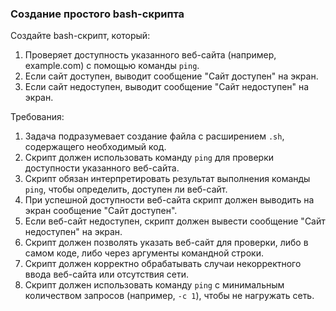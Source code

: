 
### Создание простого bash-скрипта

Создайте bash-скрипт, который:

1. Проверяет доступность указанного веб-сайта (например, example.com) с помощью команды `ping`.
2. Если сайт доступен, выводит сообщение "Сайт доступен" на экран.
3. Если сайт недоступен, выводит сообщение "Сайт недоступен" на экран.

Требования:
1. Задача подразумевает создание файла с расширением `.sh`, содержащего необходимый код.
2. Скрипт должен использовать команду `ping` для проверки доступности указанного веб-сайта.
3. Скрипт обязан интерпретировать результат выполнения команды `ping`, чтобы определить, доступен ли веб-сайт.
4. При успешной доступности веб-сайта скрипт должен выводить на экран сообщение "Сайт доступен".
5. Если веб-сайт недоступен, скрипт должен вывести сообщение "Сайт недоступен" на экран.
6. Скрипт должен позволять указать веб-сайт для проверки, либо в самом коде, либо через аргументы командной строки.
7. Скрипт должен корректно обрабатывать случаи некорректного ввода веб-сайта или отсутствия сети.
8. Скрипт должен использовать команду `ping` с минимальным количеством запросов (например, `-c 1`), чтобы не нагружать сеть.